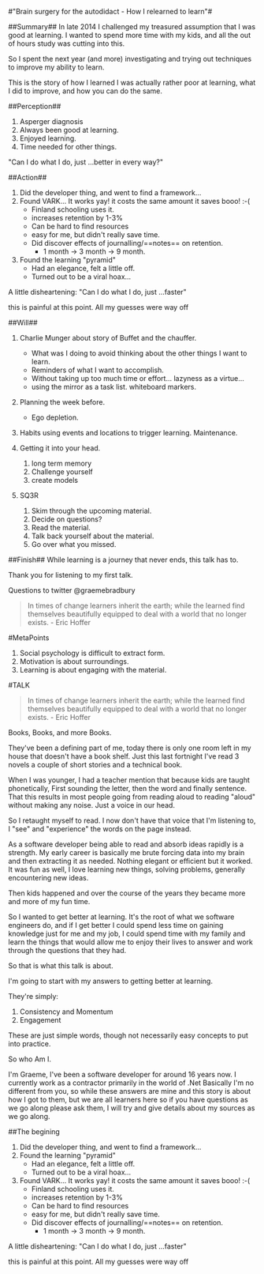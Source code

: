 #"Brain surgery for the autodidact - How I relearned to learn"#

##Summary##
In late 2014 I challenged my treasured assumption that I was good at learning. I wanted to spend more time with my kids, and all the out of hours study was cutting into this.

So I spent the next year (and more) investigating and trying out techniques to improve my ability to learn.

This is the story of how I learned I was actually rather poor at learning, what I did to improve, and how you can do the same.

##Perception##
1. Asperger diagnosis
2. Always been good at learning.
3. Enjoyed learning.
4. Time needed for other things.

"Can I do what I do, just ...better in every way?"
 
##Action##
1. Did the developer thing, and went to find a framework...
2. Found VARK... It works yay! it costs the same amount it saves booo! :-(
	- Finland schooling uses it.
	- increases retention by 1-3%
	- Can be hard to find resources
	- easy for me, but didn't really save time.
	- Did discover effects of journalling/==notes== on retention.
		- 1 month -> 3 month -> 9 month.
3. Found the learning "pyramid" 
	- Had an elegance, felt a little off.
	- Turned out to be a viral hoax...

A little disheartening:
"Can I do what I do, just ...faster"

this is painful at this point. All my guesses were way off 

##Will##

1. Charlie Munger about story of Buffet and the chauffer.
	- What was I doing to avoid thinking about the other things I want to learn.
	- Reminders of what I want to accomplish.
	- Without taking up too much time or effort... lazyness as a virtue...
	- using the mirror as a task list. whiteboard markers.

2. Planning the week before.
	- Ego depletion.

3. Habits using events and locations to trigger learning. Maintenance.

4. Getting it into your head.
	1. long term memory
	2. Challenge yourself 
	3. create models

5. SQ3R
	1. Skim through the upcoming material.
	2. Decide on questions?
	3. Read the material.
	4. Talk back yourself about the material.
	5. Go over what you missed.


##Finish##
While learning is a journey that never ends, this talk has to.

Thank you for listening to my first talk.

Questions to twitter @graemebradbury

> In times of change learners inherit the earth; while the learned find themselves beautifully equipped to deal with a world that no longer exists. - Eric Hoffer















#MetaPoints
1. Social psychology is difficult to extract form.
2. Motivation is about surroundings.
3. Learning is about engaging with the material.











#TALK
> In times of change learners inherit the earth; while the learned find themselves beautifully equipped to deal with a world that no longer exists. - Eric Hoffer

Books, Books, and more Books.

They've been a defining part of me, today there is only one room left in my house that doesn't have a book shelf. Just this last fortnight I've read 3 novels a couple of short stories and a technical book.

When I was younger, I had a teacher mention that because kids are taught phonetically, First sounding the letter, then the word and finally sentence. That this results in most people going from reading aloud to reading "aloud" without making any noise. Just a voice in our head.

So I retaught myself to read. I now don't have that voice that I'm listening to, I "see" and "experience" the words on the page instead.

As a software developer being able to read and absorb ideas rapidly is a strength. My early career is basically me brute forcing data into my brain and then extracting it as needed. Nothing elegant or efficient but it worked. It was fun as well, I love learning new things, solving problems, generally encountering new ideas.

Then kids happened and over the course of the years they became more and more of my fun time.

So I wanted to get better at learning. It's the root of what we software engineers do, and if I get better I could spend less time on gaining knowledge just for me and my job, I could spend time with my family and learn the things that would allow me to enjoy their lives to answer and work through the questions that they had.

So that is what this talk is about.

I'm going to start with my answers to getting better at learning.

They're simply:
1. Consistency and Momentum
2. Engagement

These are just simple words, though not necessarily easy concepts to put into practice.

So who Am I.

I'm Graeme, I've been a software developer for around 16 years now. I currently work as a contractor primarily in the world of .Net
Basically I'm no different from you, so while these answers are mine and this story is about how I got to them, but we are all learners here so if you have questions as we go along please ask them, I will try and give details about my sources as we go along.

##The begining
1. Did the developer thing, and went to find a framework...
2. Found the learning "pyramid" 
	- Had an elegance, felt a little off.
	- Turned out to be a viral hoax...
2. Found VARK... It works yay! it costs the same amount it saves booo! :-(
	- Finland schooling uses it.
	- increases retention by 1-3%
	- Can be hard to find resources
	- easy for me, but didn't really save time.
	- Did discover effects of journalling/==notes== on retention.
		- 1 month -> 3 month -> 9 month.

A little disheartening:
"Can I do what I do, just ...faster"

this is painful at this point. All my guesses were way off 